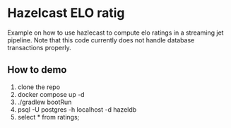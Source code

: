 # Hazelcast ELO ratig

Example on how to use hazlecast 
to compute elo ratings in a streaming jet pipeline.
Note that this code currently does not handle database 
transactions properly.

## How to demo

1. clone the repo
2. docker compose up -d
3. ./gradlew bootRun
4. psql -U postgres -h localhost -d hazeldb
5. select * from ratings;
